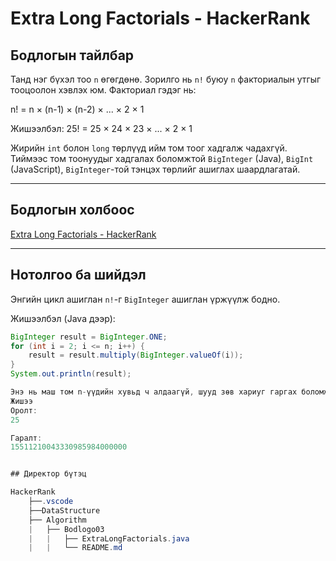 # Extra Long Factorials - HackerRank

## Бодлогын тайлбар

Танд нэг бүхэл тоо `n` өгөгдөнө. Зорилго нь `n!` буюу `n` факториалын утгыг тооцоолон хэвлэх юм. Факториал гэдэг нь:

n! = n × (n-1) × (n-2) × ... × 2 × 1


Жишээлбэл:
25! = 25 × 24 × 23 × ... × 2 × 1

Жирийн `int` болон `long` төрлүүд ийм том тоог хадгалж чадахгүй. Тиймээс том тоонуудыг хадгалах боломжтой `BigInteger` (Java), `BigInt` (JavaScript), `BigInteger`-той тэнцэх төрлийг ашиглах шаардлагатай.

---

## Бодлогын холбоос

[Extra Long Factorials - HackerRank](https://www.hackerrank.com/challenges/extra-long-factorials/problem?isFullScreen=true)

---

## Нотолгоо ба шийдэл

Энгийн цикл ашиглан `n!`-г `BigInteger` ашиглан үржүүлж бодно.

Жишээлбэл (Java дээр):

```java
BigInteger result = BigInteger.ONE;
for (int i = 2; i <= n; i++) {
    result = result.multiply(BigInteger.valueOf(i));
}
System.out.println(result);

Энэ нь маш том n-үүдийн хувьд ч алдаагүй, шууд зөв хариуг гаргах боломжтой.
Жишээ
Оролт:
25

Гаралт:
15511210043330985984000000


## Директор бүтэц

HackerRank
    ├──.vscode
    ├──DataStructure
    ├── Algorithm
    |   ├── Bodlogo03
    |   |   ├── ExtraLongFactorials.java
    |   |   └── README.md